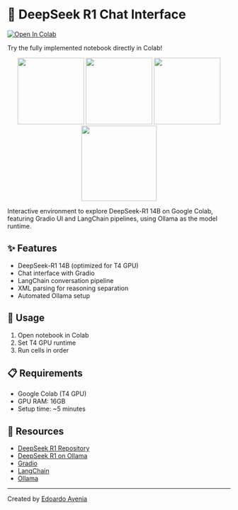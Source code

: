 # 🤖 DeepSeek R1 Chat Interface

[![Open In Colab](https://colab.research.google.com/assets/colab-badge.svg)](https://colab.research.google.com/drive/1TBXLfmS6LVrsedRvdJluqH1p1iwQeqYa#scrollTo=0C7RBPP_Y3W4)

Try the fully implemented notebook directly in Colab!

<div align="center">
  <img src="https://logowik.com/content/uploads/images/deepseek-ai4760.logowik.com.webp" height="150"/>
  <img src="https://github.com/ollama/ollama/assets/3325447/0d0b44e2-8f4a-4e99-9b52-a5c1c741c8f7" height="150"/>
  <img src="https://logowik.com/content/uploads/images/gradio-app7465.logowik.com.webp" height="150"/>
  <img src="https://raw.githubusercontent.com/langchain-ai/.github/main/profile/logo-light.svg#gh-dark-mode-only" height="170"/>
</div>

Interactive environment to explore DeepSeek-R1 14B on Google Colab, featuring Gradio UI and LangChain pipelines, using Ollama as the model runtime.

## ✨ Features
- DeepSeek-R1 14B (optimized for T4 GPU)
- Chat interface with Gradio
- LangChain conversation pipeline
- XML parsing for reasoning separation
- Automated Ollama setup

## 🚀 Usage
1. Open notebook in Colab
2. Set T4 GPU runtime
3. Run cells in order

## 📋 Requirements
- Google Colab (T4 GPU)
- GPU RAM: 16GB
- Setup time: ~5 minutes

## 🔗 Resources
- [DeepSeek R1 Repository](https://github.com/deepseek-ai/DeepSeek-R1)
- [DeepSeek R1 on Ollama](https://ollama.com/library/deepseek-r1:14b)
- [Gradio](https://github.com/gradio-app/gradio)
- [LangChain](https://github.com/langchain-ai/langchain)
- [Ollama](https://github.com/ollama/ollama)

---
Created by [Edoardo Avenia](https://edoardoavenia.com/)